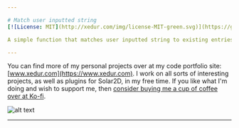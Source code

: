 ```yaml
---

# Match user inputted string
[![License: MIT](http://xedur.com/img/license-MIT-green.svg)](https://github.com/XeduR/Public-Projects/blob/master/LICENSE)

A simple function that matches user inputted string to existing entries in a table.

---
```


You can find more of my personal projects over at my code portfolio site: [www.xedur.com](https://www.xedur.com). I work on all sorts of interesting projects, as well as plugins for Solar2D, in my free time. If you like what I'm doing and wish to support me, then [consider buying me a cup of coffee over at Ko-fi](https://ko-fi.com/xedur).

![alt text](https://www.solar2dplayground.com/img/support-me.png "Support me")

---